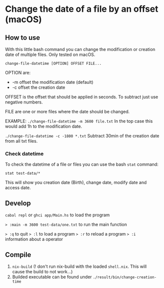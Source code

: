 # Change the date of a file by an offset (macOS)

## How to use

With this little bash command you can change the modification or creation date of multiple files. Only tested on macOS.

`change-file-datetime [OPTION] OFFSET FILE...`

OPTION are:

- -m offset the modification date (default)
- -c offset the creation date

OFFSET is the offset that should be applied in seconds. To subtract just use negative numbers.

FILE are one or more files where the date should be changed.

EXAMPLE:
`./change-file-datetime -m 3600 file.txt`
In the top case this would add 1h to the modification date.

`./change-file-datetime -c -1800 *.txt`
Subtract 30min of the creation date from all txt files.

### Check datetime

To check the datetime of a file or files you can use the bash `stat` command:

`stat test-data/*`

This will show you creation date (Birth), change date, modify date and access date.

## Develop

`cabal repl` or `ghci app/Main.hs` to load the program

`> :main -m 3600 test-data/one.txt` to run the main function

`> :q` to quit
`> :l` to load a program
`> :r` to reload a program
`> :i` information about a operator

## Compile

1. `nix-build` (! don't run nix-build with the loaded `shell.nix`. This will cause the build to not work...)
1. Builded executable can be found under `./result/bin/change-creation-time`
